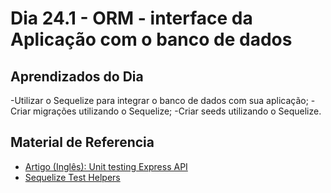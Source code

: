 # Dia 24.1 - ORM - interface da Aplicação com o banco de dados

## Aprendizados do Dia

-Utilizar o Sequelize para integrar o banco de dados com sua aplicação;
-Criar migrações utilizando o Sequelize;
-Criar seeds utilizando o Sequelize.

## Material de Referencia

- [Artigo (Inglês): Unit testing Express API](https://medium.com/craft-academy/unit-testing-express-api-c55cb709b3ac)
- [Sequelize Test Helpers](https://github.com/davesag/sequelize-test-helpers)